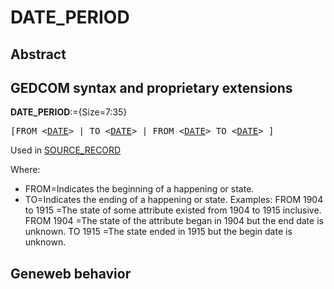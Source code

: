 ﻿<!-- licence GPL V2, cf https://github.com/TitiFix/geneweb -->
# DATE_PERIOD
## Abstract

## GEDCOM syntax and proprietary extensions

**DATE_PERIOD**:={Size=7:35}
<pre>
[FROM &lt;<a href=Ged.DATE.md>DATE</a>&gt; | TO &lt;<a href=Ged.DATE.md>DATE</a>&gt; | FROM &lt;<a href=Ged.DATE.md>DATE</a>&gt; TO &lt;<a href=Ged.DATE.md>DATE</a>&gt; ]
</pre>
Used in <a href=Ged.SOURCE_RECORD.md>SOURCE_RECORD</a><br />


Where:
- FROM=Indicates the beginning of a happening or state.
- TO=Indicates the ending of a happening or state.
Examples:
FROM 1904 to 1915
=The state of some attribute existed from 1904 to 1915 inclusive.
FROM 1904
=The state of the attribute began in 1904 but the end date is unknown.
TO 1915
=The state ended in 1915 but the begin date is unknown.

## Geneweb behavior


